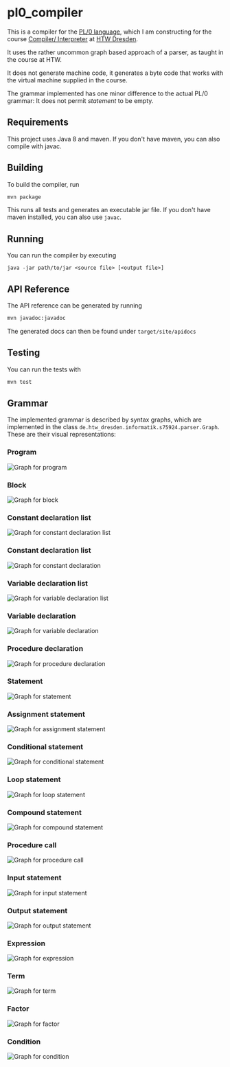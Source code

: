 # pl0_compiler
This is a compiler for the [PL/0 language](https://en.wikipedia.org/wiki/PL/0), which I am constructing for the course [Compiler/ Interpreter](http://www.informatik.htw-dresden.de/~beck/Compiler/) at [HTW Dresden](https://www.htw-dresden.de/startseite.html).

It uses the rather uncommon graph based approach of a parser, as taught in the course at HTW.

It does not generate machine code, it generates a byte code that works with the virtual machine supplied in the course.

The grammar implemented has one minor difference to the actual PL/0 grammar: It does not permit *statement* to be empty.

## Requirements
This project uses Java 8 and maven. If you don't have maven, you can also compile with javac.

## Building
To build the compiler, run
```bash
mvn package
```
This runs all tests and generates an executable jar file. If you don't have maven installed, you can also use `javac`.

## Running
You can run the compiler by executing
```
java -jar path/to/jar <source file> [<output file>]
```

## API Reference
The API reference can be generated by running
```bash
mvn javadoc:javadoc
```
The generated docs can then be found under `target/site/apidocs`

## Testing
You can run the tests with
```bash
mvn test
```

## Grammar
The implemented grammar is described by syntax graphs, which are implemented in the class `de.htw_dresden.informatik.s75924.parser.Graph`. These are their visual representations:

### Program
![Graph for program](doc/graphs/program.png)

### Block
![Graph for block](doc/graphs/block.png)

### Constant declaration list
![Graph for constant declaration list](doc/graphs/constantDeclarationList.png)

### Constant declaration list
![Graph for constant declaration](doc/graphs/constantDeclaration.png)

### Variable declaration list
![Graph for variable declaration list](doc/graphs/variableDeclarationList.png)

### Variable declaration
![Graph for variable declaration](doc/graphs/variableDeclaration.png)

### Procedure declaration
![Graph for procedure declaration](doc/graphs/procedureDefinition.png)

### Statement
![Graph for statement](doc/graphs/statement.png)

### Assignment statement
![Graph for assignment statement](doc/graphs/assignmentStatement.png)

### Conditional statement
![Graph for conditional statement](doc/graphs/conditionalStatement.png)

### Loop statement
![Graph for loop statement](doc/graphs/loopStatement.png)

### Compound statement
![Graph for compound statement](doc/graphs/compoundStatement.png)

### Procedure call
![Graph for procedure call](doc/graphs/procedureCall.png)

### Input statement
![Graph for input statement](doc/graphs/inputStatement.png)

### Output statement
![Graph for output statement](doc/graphs/outputStatement.png)

### Expression
![Graph for expression](doc/graphs/expression.png)

### Term
![Graph for term](doc/graphs/term.png)

### Factor
![Graph for factor](doc/graphs/factor.png)

### Condition
![Graph for condition](doc/graphs/condition.png)